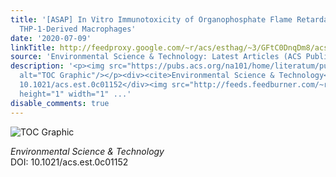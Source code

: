 ```yaml
---
title: '[ASAP] In Vitro Immunotoxicity of Organophosphate Flame Retardants in Human
  THP-1-Derived Macrophages'
date: '2020-07-09'
linkTitle: http://feedproxy.google.com/~r/acs/esthag/~3/GFtC0DnqDm8/acs.est.0c01152
source: 'Environmental Science & Technology: Latest Articles (ACS Publications)'
description: '<p><img src="https://pubs.acs.org/na101/home/literatum/publisher/achs/journals/content/esthag/0/esthag.ahead-of-print/acs.est.0c01152/20200709/images/medium/es0c01152_0007.gif"
  alt="TOC Graphic"/></p><div><cite>Environmental Science & Technology</cite></div><div>DOI:
  10.1021/acs.est.0c01152</div><img src="http://feeds.feedburner.com/~r/acs/esthag/~4/GFtC0DnqDm8"
  height="1" width="1" ...'
disable_comments: true
---
```

<p><img src="https://pubs.acs.org/na101/home/literatum/publisher/achs/journals/content/esthag/0/esthag.ahead-of-print/acs.est.0c01152/20200709/images/medium/es0c01152_0007.gif" alt="TOC Graphic"/></p><div><cite>Environmental Science & Technology</cite></div><div>DOI: 10.1021/acs.est.0c01152</div><img src="http://feeds.feedburner.com/~r/acs/esthag/~4/GFtC0DnqDm8" height="1" width="1" ...